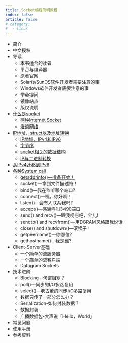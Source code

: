 ```yaml
---
title: Socket编程简明教程
index: false
article: false
# category:
#  - linux
---
```



- 简介
- 中文授权
- 导读
  - 本书适合的读者
  - 平台与编译器
  - 原著官网
  - Solaris/SunOS软件开发者需要注意的事
  - Windows软件开发者需要注意的事
  - 学会提问
  - 镜像站点
  - 版权说明
- [什么是socket](什么是socket.md)
  - [两种Internet Socket](两种Internet-Socket.md)
  - [漫谈网络](漫谈网络.md)
- [IP地址、struct以及地址转换](IP.md)
  - [IP地址，IPv4和IPv6](IPv4-IPv6.md)
  - [字节序](字节序.md)
  - [socket相关的数据结构](6种socket数据结构.md)
  - [IP与二进制转换](IP与二进制转换.md)
- [从IPv4迁移到IPv6](从IPv4迁移到IPv6.md)
- [各种System call](socket编程相关函数.md)
  - [getaddrinfo()—准备开始！](getaddrinfo.md)
  - socket()—拿到文件描述符！
  - bind()—我在监听哪个端口?
  - connect()—嘿，你好啊！
  - listen()—会有人联系我吗?
  - accept()—感谢呼叫3490端口
  - send() and recv()—跟我唠唠吧，宝儿!
  - sendto() and recvfrom()—用DGRAM风格跟我说话
  - close() and shutdown()—滚犊子！
  - getpeername()—你哪位?
  - gethostname()—我是谁?
- Client-Server基础
  - 一个简单的流服务器
  - 一个简单的流客户端
  - Datagram Sockets
- 技术进阶
  - Blocking—何谓阻塞？
  - poll()—同步的I/O多路复用
  - select()—老古董的同步I/O多路复用
  - 数据只传了一部分怎么办？
  - Serialization-如何封装数据？
  - 数据封装
  - 广播数据包-大声说「Hello，World」
- 常见问题
- 使用手册
- 参考资料
